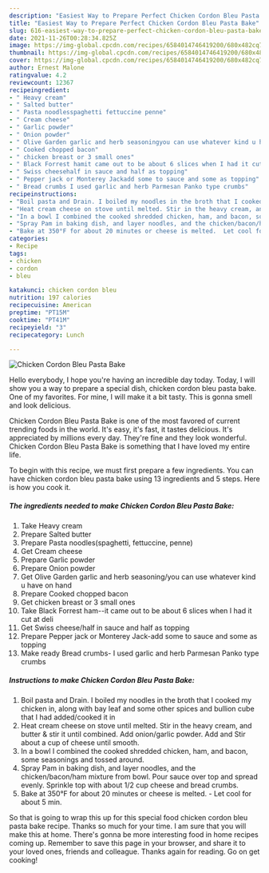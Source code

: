 ```yaml
---
description: "Easiest Way to Prepare Perfect Chicken Cordon Bleu Pasta Bake"
title: "Easiest Way to Prepare Perfect Chicken Cordon Bleu Pasta Bake"
slug: 616-easiest-way-to-prepare-perfect-chicken-cordon-bleu-pasta-bake
date: 2021-11-26T00:28:34.825Z
image: https://img-global.cpcdn.com/recipes/6584014746419200/680x482cq70/chicken-cordon-bleu-pasta-bake-recipe-main-photo.jpg
thumbnail: https://img-global.cpcdn.com/recipes/6584014746419200/680x482cq70/chicken-cordon-bleu-pasta-bake-recipe-main-photo.jpg
cover: https://img-global.cpcdn.com/recipes/6584014746419200/680x482cq70/chicken-cordon-bleu-pasta-bake-recipe-main-photo.jpg
author: Ernest Malone
ratingvalue: 4.2
reviewcount: 12367
recipeingredient:
- " Heavy cream"
- " Salted butter"
- " Pasta noodlesspaghetti fettuccine penne"
- " Cream cheese"
- " Garlic powder"
- " Onion powder"
- " Olive Garden garlic and herb seasoningyou can use whatever kind u have on hand"
- " Cooked chopped bacon"
- " chicken breast or 3 small ones"
- " Black Forrest hamit came out to be about 6 slices when I had it cut at deli"
- " Swiss cheesehalf in sauce and half as topping"
- " Pepper jack or Monterey Jackadd some to sauce and some as topping"
- " Bread crumbs I used garlic and herb Parmesan Panko type crumbs"
recipeinstructions:
- "Boil pasta and Drain. I boiled my noodles in the broth that I cooked my chicken in, along with bay leaf and some other spices and bullion cube that I had added/cooked it in"
- "Heat cream cheese on stove until melted. Stir in the heavy cream, and butter &amp; stir it until combined. Add onion/garlic powder. Add and Stir about a cup of cheese until smooth."
- "In a bowl I combined the cooked shredded chicken, ham, and bacon, some seasonings and tossed around."
- "Spray Pam in baking dish, and layer noodles, and the chicken/bacon/ham mixture from bowl.  Pour sauce over top and spread evenly. Sprinkle top with about 1/2 cup cheese and bread crumbs."
- "Bake at 350°F for about 20 minutes or cheese is melted.  Let cool for about 5 min."
categories:
- Recipe
tags:
- chicken
- cordon
- bleu

katakunci: chicken cordon bleu 
nutrition: 197 calories
recipecuisine: American
preptime: "PT15M"
cooktime: "PT41M"
recipeyield: "3"
recipecategory: Lunch

---
```



![Chicken Cordon Bleu Pasta Bake](https://img-global.cpcdn.com/recipes/6584014746419200/680x482cq70/chicken-cordon-bleu-pasta-bake-recipe-main-photo.jpg)

Hello everybody, I hope you're having an incredible day today. Today, I will show you a way to prepare a special dish, chicken cordon bleu pasta bake. One of my favorites. For mine, I will make it a bit tasty. This is gonna smell and look delicious.



Chicken Cordon Bleu Pasta Bake is one of the most favored of current trending foods in the world. It's easy, it's fast, it tastes delicious. It's appreciated by millions every day. They're fine and they look wonderful. Chicken Cordon Bleu Pasta Bake is something that I have loved my entire life.


To begin with this recipe, we must first prepare a few ingredients. You can have chicken cordon bleu pasta bake using 13 ingredients and 5 steps. Here is how you cook it.

<!--inarticleads1-->

##### The ingredients needed to make Chicken Cordon Bleu Pasta Bake:

1. Take  Heavy cream
1. Prepare  Salted butter
1. Prepare  Pasta noodles(spaghetti, fettuccine, penne)
1. Get  Cream cheese
1. Prepare  Garlic powder
1. Prepare  Onion powder
1. Get  Olive Garden garlic and herb seasoning/you can use whatever kind u have on hand
1. Prepare  Cooked chopped bacon
1. Get  chicken breast or 3 small ones
1. Take  Black Forrest ham--it came out to be about 6 slices when I had it cut at deli
1. Get  Swiss cheese/half in sauce and half as topping
1. Prepare  Pepper jack or Monterey Jack-add some to sauce and some as topping
1. Make ready  Bread crumbs- I used garlic and herb Parmesan Panko type crumbs




<!--inarticleads2-->

##### Instructions to make Chicken Cordon Bleu Pasta Bake:

1. Boil pasta and Drain. I boiled my noodles in the broth that I cooked my chicken in, along with bay leaf and some other spices and bullion cube that I had added/cooked it in
1. Heat cream cheese on stove until melted. Stir in the heavy cream, and butter &amp; stir it until combined. Add onion/garlic powder. Add and Stir about a cup of cheese until smooth.
1. In a bowl I combined the cooked shredded chicken, ham, and bacon, some seasonings and tossed around.
1. Spray Pam in baking dish, and layer noodles, and the chicken/bacon/ham mixture from bowl.  Pour sauce over top and spread evenly. Sprinkle top with about 1/2 cup cheese and bread crumbs.
1. Bake at 350°F for about 20 minutes or cheese is melted.  - Let cool for about 5 min.




So that is going to wrap this up for this special food chicken cordon bleu pasta bake recipe. Thanks so much for your time. I am sure that you will make this at home. There's gonna be more interesting food in home recipes coming up. Remember to save this page in your browser, and share it to your loved ones, friends and colleague. Thanks again for reading. Go on get cooking!
